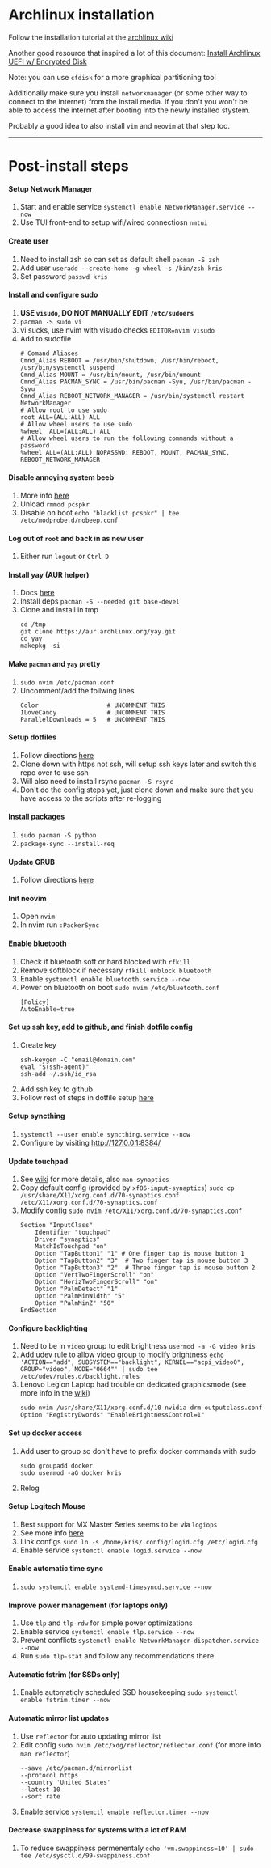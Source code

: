 # Archlinux installation

Follow the installation tutorial at the [archlinux wiki](https://wiki.archlinux.org/)

Another good resource that inspired a lot of this document:
[Install Archlinux UEFI w/ Encrypted Disk](https://blog.bespinian.io/posts/installing-arch-linux-on-uefi-with-full-disk-encryption/)

Note: you can use `cfdisk` for a more graphical partitioning tool

Additionally make sure you install `networkmanager` (or some other way to
connect to the internet) from the install media. If you don't you won't be able
to access the internet after booting into the newly installed stystem.

Probably a good idea to also install `vim` and `neovim` at that step too.


---

# Post-install steps

#### Setup Network Manager
1.  Start and enable service `systemctl enable NetworkManager.service --now`
2.  Use TUI front-end to setup wifi/wired connectiosn `nmtui`

#### Create user
1.  Need to install zsh so can set as default shell `pacman -S zsh`
2.  Add user `useradd --create-home -g wheel -s /bin/zsh kris`
3.  Set password `passwd kris`

#### Install and configure sudo
1.  **USE `visudo`, DO NOT MANUALLY EDIT `/etc/sudoers`**
2.  `pacman -S sudo vi`
3.  vi sucks, use nvim with visudo checks `EDITOR=nvim visudo`
4.  Add to sudofile
    ```
    # Comand Aliases
    Cmnd_Alias REBOOT = /usr/bin/shutdown, /usr/bin/reboot, /usr/bin/systemctl suspend
    Cmnd_Alias MOUNT = /usr/bin/mount, /usr/bin/umount
    Cmnd_Alias PACMAN_SYNC = /usr/bin/pacman -Syu, /usr/bin/pacman -Syyu
    Cmnd_Alias REBOOT_NETWORK_MANAGER = /usr/bin/systemctl restart NetworkManager
    # Allow root to use sudo
    root ALL=(ALL:ALL) ALL
    # Allow wheel users to use sudo
    %wheel  ALL=(ALL:ALL) ALL
    # Allow wheel users to run the following commands without a password
    %wheel ALL=(ALL:ALL) NOPASSWD: REBOOT, MOUNT, PACMAN_SYNC, REBOOT_NETWORK_MANAGER
    ```

#### Disable annoying system beeb
1.  More info [here](https://wiki.archlinux.org/title/PC_speaker)
2.  Unload `rmmod pcspkr`
3.  Disable on boot `echo "blacklist pcspkr" | tee /etc/modprobe.d/nobeep.conf`

#### Log out of `root` and back in as new user
1.  Either run `logout` or `Ctrl-D`

#### Install yay (AUR helper)
1.  Docs [here](https://github.com/Jguer/yay)
2.  Install deps `pacman -S --needed git base-devel`
3.  Clone and install in tmp
    ```
    cd /tmp
    git clone https://aur.archlinux.org/yay.git
    cd yay
    makepkg -si
    ```

#### Make `pacman` and `yay` pretty
1.  `sudo nvim /etc/pacman.conf`
2.  Uncomment/add the follwing lines
    ```
    Color                   # UNCOMMENT THIS
    ILoveCandy              # UNCOMMENT THIS
    ParallelDownloads = 5   # UNCOMMENT THIS
    ```

#### Setup dotfiles
1.  Follow directions [here](../../README.md)
2.  Clone down with https not ssh, will setup ssh keys later and switch this repo over to use ssh
3.  Will also need to install rsync `pacman -S rsync`
4.  Don't do the config steps yet, just clone down and make sure that you have access to the scripts after re-logging

#### Install packages
1.  `sudo pacman -S python`
2.  `package-sync --install-req`

#### Update GRUB
1.  Follow directions [here](./grub-config.md)

#### Init neovim
1.  Open `nvim`
2.  In nvim run `:PackerSync`

#### Enable bluetooth
1.  Check if bluetooth soft or hard blocked with `rfkill`
2.  Remove softblock if necessary `rfkill unblock bluetooth`
3.  Enable `systemctl enable bluetooth.service --now`
4.  Power on bluetooth on boot `sudo nvim /etc/bluetooth.conf`
    ```
    [Policy]
    AutoEnable=true
    ```

#### Set up ssh key, add to github, and finish dotfile config
1.  Create key
    ```
    ssh-keygen -C "email@domain.com"
    eval "$(ssh-agent)"
    ssh-add ~/.ssh/id_rsa
    ```
2.  Add ssh key to github
3.  Follow rest of steps in dotfile setup [here](../../README.md)

#### Setup syncthing
1. `systemctl --user enable syncthing.service --now`
2. Configure by visiting http://127.0.0.1:8384/

#### Update touchpad
1.  See [wiki](https://wiki.archlinux.org/title/Touchpad_Synaptics) for more details, also `man synaptics`
2.  Copy default config (provided by `xf86-input-synaptics`)
    `sudo cp /usr/share/X11/xorg.conf.d/70-synaptics.conf /etc/X11/xorg.conf.d/70-synaptics.conf`
3.  Modify config `sudo nvim /etc/X11/xorg.conf.d/70-synaptics.conf`
    ```
    Section "InputClass"
        Identifier "touchpad"
        Driver "synaptics"
        MatchIsTouchpad "on"
        Option "TapButton1" "1" # One finger tap is mouse button 1
        Option "TapButton2" "3"  # Two finger tap is mouse button 3
        Option "TapButton3" "2"  # Three finger tap is mouse button 2
        Option "VertTwoFingerScroll" "on"
        Option "HorizTwoFingerScroll" "on"
        Option "PalmDetect" "1"
        Option "PalmMinWidth" "5"
        Option "PalmMinZ" "50"
    EndSection
    ```

#### Configure backlighting
1.  Need to be in `video` group to edit brightness `usermod -a -G video kris`
2.  Add udev rule to allow video group to modify brightness `echo 'ACTION=="add", SUBSYSTEM=="backlight", KERNEL=="acpi_video0", GROUP="video", MODE="0664"' | sudo tee /etc/udev/rules.d/backlight.rules`
3.  Lenovo Legion Laptop had trouble on dedicated graphicsmode (see more info in the [wiki](https://wiki.archlinux.org/title/Laptop/Lenovo#Legion_series))
    ```
    sudo nvim /usr/share/X11/xorg.conf.d/10-nvidia-drm-outputclass.conf
    Option "RegistryDwords" "EnableBrightnessControl=1"
    ```

#### Set up docker access
1.  Add user to group so don't have to prefix docker commands with sudo
    ```
    sudo groupadd docker
    sudo usermod -aG docker kris
    ```
2.  Relog

#### Setup Logitech Mouse
1.  Best support for MX Master Series seems to be via `logiops`
2.  See more info [here](https://danishshakeel.me/configure-logitech-mx-master-3-on-linux-logiops/)
3.  Link configs `sudo ln -s /home/kris/.config/logid.cfg /etc/logid.cfg`
4.  Enable service `systemctl enable logid.service --now`

#### Enable automatic time sync
1.  `sudo systemctl enable systemd-timesyncd.service --now`

#### Improve power management (for laptops only)
1.  Use `tlp` and `tlp-rdw` for simple power optimizations
1.  Enable service `systemctl enable tlp.service --now`
2.  Prevent conflicts `systemctl enable NetworkManager-dispatcher.service --now`
3.  Run `sudo tlp-stat` and follow any recommendations there

#### Automatic fstrim (for SSDs only)
1.  Enable automaticly scheduled SSD housekeeping `sudo systemctl enable fstrim.timer --now`

#### Automatic mirror list updates
1.  Use `reflector` for auto updating mirror list
2.  Edit config `sudo nvim /etc/xdg/reflector/reflector.conf` (for more info `man reflector`)
    ```
    --save /etc/pacman.d/mirrorlist
    --protocol https
    --country 'United States'
    --latest 10
    --sort rate
    ```
3. Enable service `systemctl enable reflector.timer --now`

#### Decrease swappiness for systems with a lot of RAM
1. To reduce swappiness permenentaly `echo 'vm.swappiness=10' | sudo tee /etc/sysctl.d/99-swappiness.conf`
